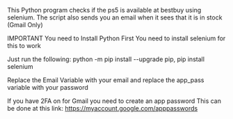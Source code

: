 This Python program checks if the ps5 is available
at bestbuy using selenium. The script also sends you an
email when it sees that it is in stock (Gmail Only)

IMPORTANT
You need to Install Python First
You need to install selenium for this to work

Just run the following:
python -m pip install --upgrade pip,
pip install selenium

Replace the Email Variable with your email
and replace the app_pass variable with your password

If you have 2FA on for Gmail you need to create an app password
This can be done at this link: https://myaccount.google.com/apppasswords
